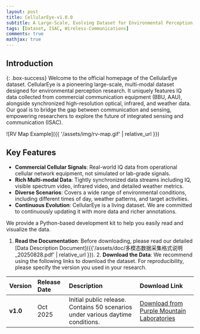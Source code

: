 ```yaml
---
layout: post
title: CellularEye-v1.0.0
subtitle: A Large-Scale, Evolving Dataset for Environmental Perception Using Commercial Cellular Networks
tags: [Dataset, ISAC, Wireless-Communications]
comments: true
mathjax: true
---
```


## Introduction
{: .box-success}
Welcome to the official homepage of the CellularEye dataset. CellularEye is a pioneering large-scale, multi-modal dataset designed for environmental perception research. It uniquely features IQ data collected from commercial communication equipment (BBU, AAU), alongside synchronized high-resolution optical, infrared, and weather data. Our goal is to bridge the gap between communication and sensing, empowering researchers to explore the future of integrated sensing and communication (ISAC).

![RV Map Example]({{ '/assets/img/rv-map.gif' | relative_url }})


## Key Features

* **Commercial Cellular Signals**: Real-world IQ data from operational cellular network equipment, not simulated or lab-grade signals.
* **Rich Multi-modal Data**: Tightly synchronized data streams including IQ, visible spectrum video, infrared video, and detailed weather metrics.
* **Diverse Scenarios**: Covers a wide range of environmental conditions, including different times of day, weather patterns, and target activities.
* **Continuous Evolution**: CellularEye is a living dataset. We are committed to continuously updating it with more data and richer annotations.

We provide a Python-based development kit to help you easily read and visualize the data.

1.  **Read the Documentation**: Before downloading, please read our detailed [Data Description Document]({{'/assets/doc/多模态数据采集格式说明_20250828.pdf' | relative_url }}). 2.  **Download the Data**: We recommend using the following links to download the dataset. For reproducibility, please specify the version you used in your research.

| Version | Release Date | Description | Download Link |
| :--- | :--- | :--- | :--- |
| **v1.0** | Oct 2025 | Initial public release. Contains 50 scenarios under various daytime conditions. | [Download from  Purple Mountain Laboratories](https://www.bing.com/) |



